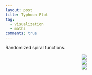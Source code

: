 ```yaml
---
layout: post
title: Typhoon Plot
tag:
  - visualization
  - maths
comments: true
---
```


Randomized spiral functions.

<div align="center">
  <img src="https://shawenyao.github.io/R/output/typhoon/typhoon1.png" />
</div>

<div align="center">
  <img src="https://shawenyao.github.io/R/output/typhoon/typhoon2.png" />
</div>

<div align="center">
  <img src="https://shawenyao.github.io/R/output/typhoon/typhoon3.png" />
</div>
